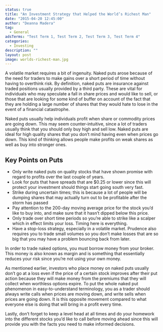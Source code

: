 ```yaml
---
status: true
title: "An Investment Strategy that Helped the World’s Richest Man"
date: "2015-04-20 12:45:00"
author: "Deanna Madera"
tag:
  - General
adsTerms: "Test Term 1, Test Term 2, Test Term 3, Test Term 4"
categories:
  - Investing
description: ""
layout: post
image: worlds-richest-man.jpg
---
```


A volatile market requires a bit of ingenuity. Naked puts arose because of the need for traders to make gains over a short period of time without having to overthink risk. By definition, naked puts are insurance against traded positions usually provided by a third party. These are vital for individuals who may speculate a fall in share prices and would like to sell, or those that are looking for some kind of buffer on account of the fact that they are holding a large number of shares that they would hate to lose in the event of a financial catastrophe.

Naked puts usually help individuals profit when share or commodity prices are going down. This may seem counter-intuitive, since a lot of traders usually think that you should only buy high and sell low. Naked puts are ideal for high quality shares that you don’t mind having even when prices go down. This kind of thinking allows people make profits on weak shares as well as buy into stronger ones.

## Key Points on Puts

- Only write naked puts on quality stocks that have shown promise with regard to profits over the last couple of years.
- Look for puts that have spreads that are $0.25 or lower since this will protect your investment should things start going south very fast.
- Strike during uncertain times; this is because a lot of people will be dumping shares that may actually turn out to be profitable after the storm has passed
- Pay attention to the 200-day moving average price for the stock you’d like to buy into, and make sure that it hasn’t dipped below this price.
- Only trade over short time periods so you’re able to strike like a scalper which in effect limits your loss. Timing here is everything.
- Have a stop-loss strategy, especially in a volatile market. Prudence also requires you to trade small volumes so you don’t make losses that are so big that you may have a problem bouncing back from later.

In order to trade naked options, you must borrow money from your broker. This money is also known as margin and is something that essentially reduces your risk since you’re not using your own money.

As mentioned earlier, investors who place money on naked puts usually don’t go at a loss even if the price of a certain stock improves after their put action because they will make money from the premiums that they will collect when worthless options expire. To put the whole naked put phenomenon in easy-to-understand terminology, you as a trader should always write calls when prices are moving down, and write sells when prices are going down. It is this opposite movement compared to what everyone else is doing that will bring in a profit every time.

Lastly, don’t forget to keep a level head at all times and do your homework into the different stocks you’d like to call before moving ahead since this will provide you with the facts you need to make informed decisions.
